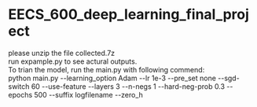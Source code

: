 # EECS_600_deep_learning_final_project
please unzip the file collected.7z <br>
run expample.py to see actural outputs. <br>
To trian the model, run the main.py with following commend:<br>
python main.py --learning_option Adam --lr 1e-3 --pre_set none --sgd-switch 60  --use-feature --layers 3 --n-negs 1 --hard-neg-prob 0.3 --epochs 500 --suffix logfilename --zero_h
